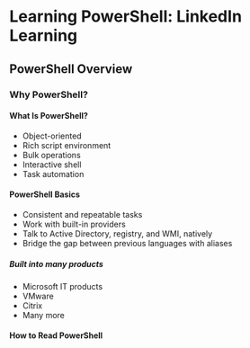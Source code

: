 # Learning PowerShell: LinkedIn Learning

## PowerShell Overview

### Why PowerShell?

#### What Is PowerShell?

- Object-oriented
- Rich script environment
- Bulk operations
- Interactive shell
- Task automation

#### PowerShell Basics

- Consistent and repeatable tasks
- Work with built-in providers
- Talk to Active Directory, registry, and WMI, natively
- Bridge the gap between previous languages with aliases

##### Built into many products

- Microsoft IT products
- VMware
- Citrix
- Many more

#### How to Read PowerShell

